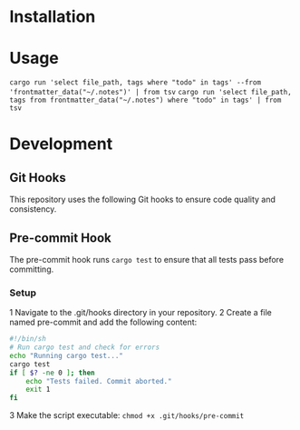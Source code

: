 # Installation

# Usage

`cargo run 'select file_path, tags where "todo" in tags' --from 'frontmatter_data("~/.notes")' | from tsv`
`cargo run 'select file_path, tags from frontmatter_data("~/.notes") where "todo" in tags' | from tsv`

# Development
## Git Hooks

This repository uses the following Git hooks to ensure code quality and consistency.

## Pre-commit Hook

The pre-commit hook runs `cargo test` to ensure that all tests pass before committing.


### Setup
1 Navigate to the .git/hooks directory in your repository.
2 Create a file named pre-commit and add the following content:
```sh
#!/bin/sh
# Run cargo test and check for errors
echo "Running cargo test..."
cargo test
if [ $? -ne 0 ]; then
    echo "Tests failed. Commit aborted."
    exit 1
fi
```
3 Make the script executable: `chmod +x .git/hooks/pre-commit`
